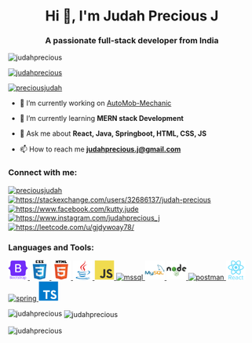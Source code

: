 <h1 align="center">Hi 👋, I'm Judah Precious J</h1>
<h3 align="center">A passionate full-stack developer from India</h3>

<p align="left"> <img src="https://komarev.com/ghpvc/?username=judahprecious&label=Profile%20views&color=0e75b6&style=flat" alt="judahprecious" /> </p>

<p align="left"> <a href="https://github.com/ryo-ma/github-profile-trophy"><img src="https://github-profile-trophy.vercel.app/?username=judahprecious" alt="judahprecious" /></a> </p>

<p align="left"> <a href="https://twitter.com/preciousjudah" target="blank"><img src="https://img.shields.io/twitter/follow/preciousjudah?logo=twitter&style=for-the-badge" alt="preciousjudah" /></a> </p>

- 🔭 I’m currently working on [AutoMob-Mechanic](https://github.com/judahprecious/AutoMob-Mechanic.git)

- 🌱 I’m currently learning **MERN stack Development**

- 💬 Ask me about **React, Java, Springboot, HTML, CSS, JS**

- 📫 How to reach me **judahprecious.j@gmail.com**

<h3 align="left">Connect with me:</h3>
<p align="left">
<a href="https://twitter.com/preciousjudah" target="blank"><img align="center" src="https://raw.githubusercontent.com/rahuldkjain/github-profile-readme-generator/master/src/images/icons/Social/twitter.svg" alt="preciousjudah" height="30" width="40" /></a>
<a href="https://stackoverflow.com/users/https://stackexchange.com/users/32686137/judah-precious" target="blank"><img align="center" src="https://raw.githubusercontent.com/rahuldkjain/github-profile-readme-generator/master/src/images/icons/Social/stack-overflow.svg" alt="https://stackexchange.com/users/32686137/judah-precious" height="30" width="40" /></a>
<a href="https://fb.com/https://www.facebook.com/kutty.jude" target="blank"><img align="center" src="https://raw.githubusercontent.com/rahuldkjain/github-profile-readme-generator/master/src/images/icons/Social/facebook.svg" alt="https://www.facebook.com/kutty.jude" height="30" width="40" /></a>
<a href="https://instagram.com/https://www.instagram.com/judahprecious_j" target="blank"><img align="center" src="https://raw.githubusercontent.com/rahuldkjain/github-profile-readme-generator/master/src/images/icons/Social/instagram.svg" alt="https://www.instagram.com/judahprecious_j" height="30" width="40" /></a>
<a href="https://www.leetcode.com/https://leetcode.com/u/gjdywoay78/" target="blank"><img align="center" src="https://raw.githubusercontent.com/rahuldkjain/github-profile-readme-generator/master/src/images/icons/Social/leet-code.svg" alt="https://leetcode.com/u/gjdywoay78/" height="30" width="40" /></a>
</p>

<h3 align="left">Languages and Tools:</h3>
<p align="left"> <a href="https://getbootstrap.com" target="_blank" rel="noreferrer"> <img src="https://raw.githubusercontent.com/devicons/devicon/master/icons/bootstrap/bootstrap-plain-wordmark.svg" alt="bootstrap" width="40" height="40"/> </a> <a href="https://www.w3schools.com/css/" target="_blank" rel="noreferrer"> <img src="https://raw.githubusercontent.com/devicons/devicon/master/icons/css3/css3-original-wordmark.svg" alt="css3" width="40" height="40"/> </a> <a href="https://www.w3.org/html/" target="_blank" rel="noreferrer"> <img src="https://raw.githubusercontent.com/devicons/devicon/master/icons/html5/html5-original-wordmark.svg" alt="html5" width="40" height="40"/> </a> <a href="https://www.java.com" target="_blank" rel="noreferrer"> <img src="https://raw.githubusercontent.com/devicons/devicon/master/icons/java/java-original.svg" alt="java" width="40" height="40"/> </a> <a href="https://developer.mozilla.org/en-US/docs/Web/JavaScript" target="_blank" rel="noreferrer"> <img src="https://raw.githubusercontent.com/devicons/devicon/master/icons/javascript/javascript-original.svg" alt="javascript" width="40" height="40"/> </a> <a href="https://www.microsoft.com/en-us/sql-server" target="_blank" rel="noreferrer"> <img src="https://www.svgrepo.com/show/303229/microsoft-sql-server-logo.svg" alt="mssql" width="40" height="40"/> </a> <a href="https://www.mysql.com/" target="_blank" rel="noreferrer"> <img src="https://raw.githubusercontent.com/devicons/devicon/master/icons/mysql/mysql-original-wordmark.svg" alt="mysql" width="40" height="40"/> </a> <a href="https://nodejs.org" target="_blank" rel="noreferrer"> <img src="https://raw.githubusercontent.com/devicons/devicon/master/icons/nodejs/nodejs-original-wordmark.svg" alt="nodejs" width="40" height="40"/> </a> <a href="https://postman.com" target="_blank" rel="noreferrer"> <img src="https://www.vectorlogo.zone/logos/getpostman/getpostman-icon.svg" alt="postman" width="40" height="40"/> </a> <a href="https://reactjs.org/" target="_blank" rel="noreferrer"> <img src="https://raw.githubusercontent.com/devicons/devicon/master/icons/react/react-original-wordmark.svg" alt="react" width="40" height="40"/> </a> <a href="https://spring.io/" target="_blank" rel="noreferrer"> <img src="https://www.vectorlogo.zone/logos/springio/springio-icon.svg" alt="spring" width="40" height="40"/> </a> <a href="https://www.typescriptlang.org/" target="_blank" rel="noreferrer"> <img src="https://raw.githubusercontent.com/devicons/devicon/master/icons/typescript/typescript-original.svg" alt="typescript" width="40" height="40"/> </a> </p>

<p><img align="left" src="https://github-readme-stats.vercel.app/api/top-langs?username=judahprecious&show_icons=true&locale=en&layout=compact" alt="judahprecious" /></p>

<p>&nbsp;<img align="center" src="https://github-readme-stats.vercel.app/api?username=judahprecious&show_icons=true&locale=en" alt="judahprecious" /></p>

<p><img align="center" src="https://github-readme-streak-stats.herokuapp.com/?user=judahprecious&" alt="judahprecious" /></p>
